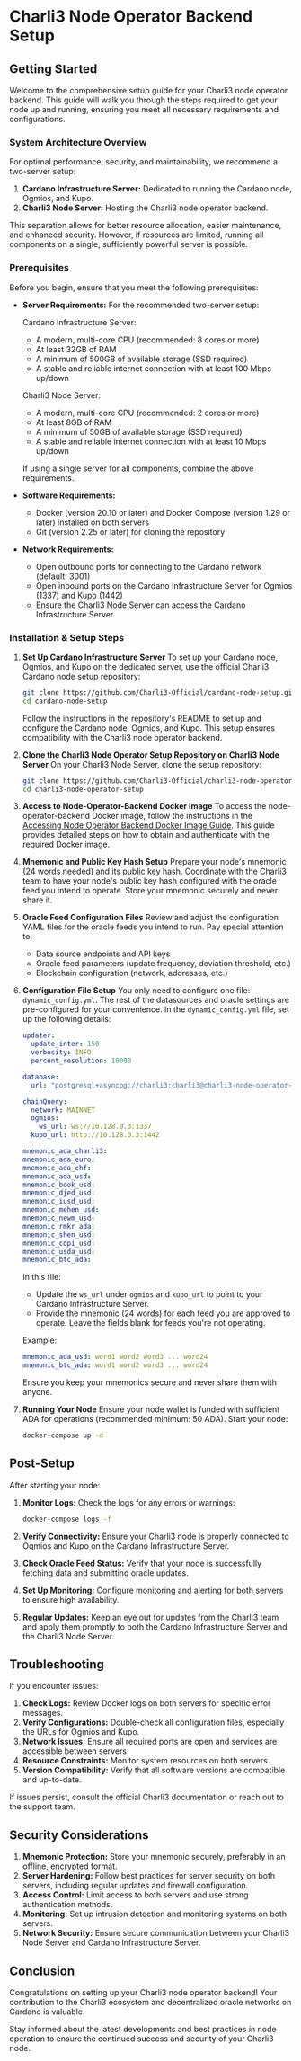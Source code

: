 # Charli3 Node Operator Backend Setup

## Getting Started

Welcome to the comprehensive setup guide for your Charli3 node operator backend. This guide will walk you through the steps required to get your node up and running, ensuring you meet all necessary requirements and configurations.

### System Architecture Overview

For optimal performance, security, and maintainability, we recommend a two-server setup:

1. **Cardano Infrastructure Server:** Dedicated to running the Cardano node, Ogmios, and Kupo.
2. **Charli3 Node Server:** Hosting the Charli3 node operator backend.

This separation allows for better resource allocation, easier maintenance, and enhanced security. However, if resources are limited, running all components on a single, sufficiently powerful server is possible.

### Prerequisites

Before you begin, ensure that you meet the following prerequisites:

- **Server Requirements:**
  For the recommended two-server setup:
  
  Cardano Infrastructure Server:
  - A modern, multi-core CPU (recommended: 8 cores or more)
  - At least 32GB of RAM
  - A minimum of 500GB of available storage (SSD required)
  - A stable and reliable internet connection with at least 100 Mbps up/down

  Charli3 Node Server:
  - A modern, multi-core CPU (recommended: 2 cores or more)
  - At least 8GB of RAM
  - A minimum of 50GB of available storage (SSD required)
  - A stable and reliable internet connection with at least 10 Mbps up/down

  If using a single server for all components, combine the above requirements.

- **Software Requirements:**
  - Docker (version 20.10 or later) and Docker Compose (version 1.29 or later) installed on both servers
  - Git (version 2.25 or later) for cloning the repository

- **Network Requirements:**
  - Open outbound ports for connecting to the Cardano network (default: 3001)
  - Open inbound ports on the Cardano Infrastructure Server for Ogmios (1337) and Kupo (1442)
  - Ensure the Charli3 Node Server can access the Cardano Infrastructure Server

### Installation & Setup Steps

1. **Set Up Cardano Infrastructure Server**
   To set up your Cardano node, Ogmios, and Kupo on the dedicated server, use the official Charli3 Cardano node setup repository:

   ```bash
   git clone https://github.com/Charli3-Official/cardano-node-setup.git
   cd cardano-node-setup
   ```

   Follow the instructions in the repository's README to set up and configure the Cardano node, Ogmios, and Kupo. This setup ensures compatibility with the Charli3 node operator backend.

2. **Clone the Charli3 Node Operator Setup Repository on Charli3 Node Server**
   On your Charli3 Node Server, clone the setup repository:
   ```bash
   git clone https://github.com/Charli3-Official/charli3-node-operator-setup.git
   cd charli3-node-operator-setup
   ```

3. **Access to Node-Operator-Backend Docker Image**
   To access the node-operator-backend Docker image, follow the instructions in the [Accessing Node Operator Backend Docker Image Guide](https://github.com/Charli3-Official/charli3-node-operator-setup/blob/main/docs/Accessing_Node_Operator_Backend_Docker_Image_Guide.md). This guide provides detailed steps on how to obtain and authenticate with the required Docker image.

4. **Mnemonic and Public Key Hash Setup**
   Prepare your node's mnemonic (24 words needed) and its public key hash. Coordinate with the Charli3 team to have your node's public key hash configured with the oracle feed you intend to operate. Store your mnemonic securely and never share it.

5. **Oracle Feed Configuration Files**
   Review and adjust the configuration YAML files for the oracle feeds you intend to run. Pay special attention to:
   - Data source endpoints and API keys
   - Oracle feed parameters (update frequency, deviation threshold, etc.)
   - Blockchain configuration (network, addresses, etc.)

6. **Configuration File Setup**
   You only need to configure one file: `dynamic_config.yml`. The rest of the datasources and oracle settings are pre-configured for your convenience. In the `dynamic_config.yml` file, set up the following details:

   ```yaml
   updater:
     update_inter: 150
     verbosity: INFO
     percent_resolution: 10000

   database:
     url: "postgresql+asyncpg://charli3:charli3@charli3-node-operator-db:5432/node-operator-backend"

   chainQuery:
     network: MAINNET
     ogmios:
       ws_url: ws://10.128.0.3:1337
     kupo_url: http://10.128.0.3:1442

   mnemonic_ada_charli3:
   mnemonic_ada_euro:
   mnemonic_ada_chf:
   mnemonic_ada_usd:
   mnemonic_book_usd:
   mnemonic_djed_usd:
   mnemonic_iusd_usd:
   mnemonic_mehen_usd:
   mnemonic_newm_usd:
   mnemonic_rmkr_ada:
   mnemonic_shen_usd:
   mnemonic_copi_usd:
   mnemonic_usda_usd:
   mnemonic_btc_ada:
   ```

   In this file:
   - Update the `ws_url` under `ogmios` and `kupo_url` to point to your Cardano Infrastructure Server.
   - Provide the mnemonic (24 words) for each feed you are approved to operate. Leave the fields blank for feeds you're not operating.

   Example:
   ```yaml
   mnemonic_ada_usd: word1 word2 word3 ... word24
   mnemonic_btc_ada: word1 word2 word3 ... word24
   ```

   Ensure you keep your mnemonics secure and never share them with anyone.

7. **Running Your Node**
   Ensure your node wallet is funded with sufficient ADA for operations (recommended minimum: 50 ADA). Start your node:
   ```bash
   docker-compose up -d
   ```

## Post-Setup

After starting your node:

1. **Monitor Logs:** Check the logs for any errors or warnings:
   ```bash
   docker-compose logs -f
   ```

2. **Verify Connectivity:** Ensure your Charli3 node is properly connected to Ogmios and Kupo on the Cardano Infrastructure Server.

3. **Check Oracle Feed Status:** Verify that your node is successfully fetching data and submitting oracle updates.

4. **Set Up Monitoring:** Configure monitoring and alerting for both servers to ensure high availability.

5. **Regular Updates:** Keep an eye out for updates from the Charli3 team and apply them promptly to both the Cardano Infrastructure Server and the Charli3 Node Server.

## Troubleshooting

If you encounter issues:

1. **Check Logs:** Review Docker logs on both servers for specific error messages.
2. **Verify Configurations:** Double-check all configuration files, especially the URLs for Ogmios and Kupo.
3. **Network Issues:** Ensure all required ports are open and services are accessible between servers.
4. **Resource Constraints:** Monitor system resources on both servers.
5. **Version Compatibility:** Verify that all software versions are compatible and up-to-date.

If issues persist, consult the official Charli3 documentation or reach out to the support team.

## Security Considerations

1. **Mnemonic Protection:** Store your mnemonic securely, preferably in an offline, encrypted format.
2. **Server Hardening:** Follow best practices for server security on both servers, including regular updates and firewall configuration.
3. **Access Control:** Limit access to both servers and use strong authentication methods.
4. **Monitoring:** Set up intrusion detection and monitoring systems on both servers.
5. **Network Security:** Ensure secure communication between your Charli3 Node Server and Cardano Infrastructure Server.

## Conclusion

Congratulations on setting up your Charli3 node operator backend! Your contribution to the Charli3 ecosystem and decentralized oracle networks on Cardano is valuable.

Stay informed about the latest developments and best practices in node operation to ensure the continued success and security of your Charli3 node.
